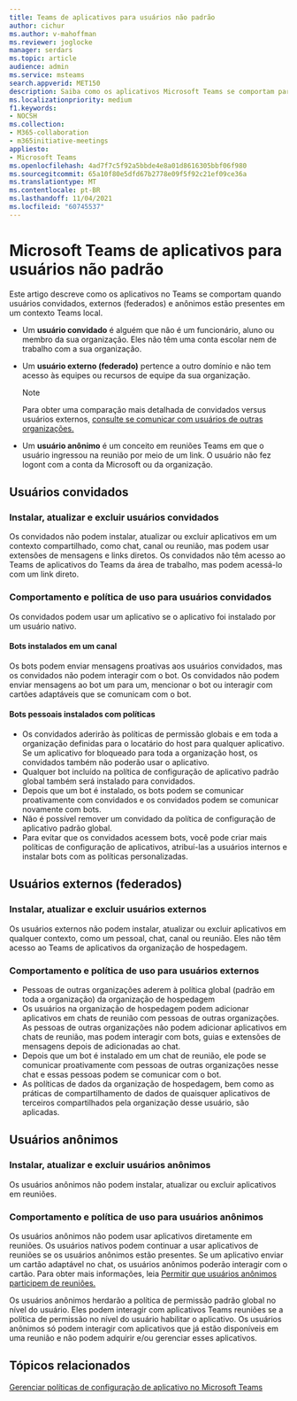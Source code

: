 ```yaml
---
title: Teams de aplicativos para usuários não padrão
author: cichur
ms.author: v-mahoffman
ms.reviewer: joglocke
manager: serdars
ms.topic: article
audience: admin
ms.service: msteams
search.appverid: MET150
description: Saiba como os aplicativos Microsoft Teams se comportam para usuários não padrão.
ms.localizationpriority: medium
f1.keywords:
- NOCSH
ms.collection:
- M365-collaboration
- m365initiative-meetings
appliesto:
- Microsoft Teams
ms.openlocfilehash: 4ad7f7c5f92a5bbde4e8a01d8616305bbf06f980
ms.sourcegitcommit: 65a10f80e5dfd67b2778e09f5f92c21ef09ce36a
ms.translationtype: MT
ms.contentlocale: pt-BR
ms.lasthandoff: 11/04/2021
ms.locfileid: "60745537"
---
```

# <a name="microsoft-teams-apps-behavior-for-non-standard-users"></a>Microsoft Teams de aplicativos para usuários não padrão

Este artigo descreve como os aplicativos no Teams se comportam quando usuários convidados, externos (federados) e anônimos estão presentes em um contexto Teams local.

- Um **usuário convidado** é alguém que não é um funcionário, aluno ou membro da sua organização. Eles não têm uma conta escolar nem de trabalho com a sua organização.

- Um **usuário externo (federado)** pertence a outro domínio e não tem acesso às equipes ou recursos de equipe da sua organização.

  > [!Note]
  > Para obter uma comparação mais detalhada de convidados versus usuários externos, [consulte se comunicar com usuários de outras organizações.](./communicate-with-users-from-other-organizations.md)

- Um **usuário anônimo** é um conceito em reuniões Teams em que o usuário ingressou na reunião por meio de um link. O usuário não fez logont com a conta da Microsoft ou da organização.

## <a name="guest-users"></a>Usuários convidados

### <a name="install-update-and-delete-for-guest-users"></a>Instalar, atualizar e excluir usuários convidados

Os convidados não podem instalar, atualizar ou excluir aplicativos em um contexto compartilhado, como chat, canal ou reunião, mas podem usar extensões de mensagens e links diretos. Os convidados não têm acesso ao Teams de aplicativos do Teams da área de trabalho, mas podem acessá-lo com um link direto.

### <a name="usage-behavior-and-policy-for-guest-users"></a>Comportamento e política de uso para usuários convidados

Os convidados podem usar um aplicativo se o aplicativo foi instalado por um usuário nativo.

#### <a name="bots-installed-to-a-channel"></a>Bots instalados em um canal

Os bots podem enviar mensagens proativas aos usuários convidados, mas os convidados não podem interagir com o bot. Os convidados não podem enviar mensagens ao bot um para um, mencionar o bot ou interagir com cartões adaptáveis que se comunicam com o bot.

#### <a name="personal-bots-installed-with-policies"></a>Bots pessoais instalados com políticas

- Os convidados aderirão às políticas de permissão globais e em toda a organização definidas para o locatário do host para qualquer aplicativo. Se um aplicativo for bloqueado para toda a organização host, os convidados também não poderão usar o aplicativo.
- Qualquer bot incluído na política de configuração de aplicativo padrão global também será instalado para convidados.
- Depois que um bot é instalado, os bots podem se comunicar proativamente com convidados e os convidados podem se comunicar novamente com bots.
- Não é possível remover um convidado da política de configuração de aplicativo padrão global.
- Para evitar que os convidados acessem bots, você pode criar mais políticas de configuração de aplicativos, atribuí-las a usuários internos e instalar bots com as políticas personalizadas.

## <a name="external-federated-users"></a>Usuários externos (federados)

### <a name="install-update-and-delete-for-external-users"></a>Instalar, atualizar e excluir usuários externos

Os usuários externos não podem instalar, atualizar ou excluir aplicativos em qualquer contexto, como um pessoal, chat, canal ou reunião. Eles não têm acesso ao Teams de aplicativos da organização de hospedagem.

### <a name="usage-behavior-and-policy-for-external-users"></a>Comportamento e política de uso para usuários externos

- Pessoas de outras organizações aderem à política global (padrão em toda a organização) da organização de hospedagem
- Os usuários na organização de hospedagem podem adicionar aplicativos em chats de reunião com pessoas de outras organizações. As pessoas de outras organizações não podem adicionar aplicativos em chats de reunião, mas podem interagir com bots, guias e extensões de mensagens depois de adicionadas ao chat.
- Depois que um bot é instalado em um chat de reunião, ele pode se comunicar proativamente com pessoas de outras organizações nesse chat e essas pessoas podem se comunicar com o bot.
- As políticas de dados da organização de hospedagem, bem como as práticas de compartilhamento de dados de quaisquer aplicativos de terceiros compartilhados pela organização desse usuário, são aplicadas.

## <a name="anonymous-users"></a>Usuários anônimos

### <a name="install-update-and-delete-for-anonymous-users"></a>Instalar, atualizar e excluir usuários anônimos

Os usuários anônimos não podem instalar, atualizar ou excluir aplicativos em reuniões.

### <a name="usage-behavior-and-policy-for-anonymous-users"></a>Comportamento e política de uso para usuários anônimos

Os usuários anônimos não podem usar aplicativos diretamente em reuniões. Os usuários nativos podem continuar a usar aplicativos de reuniões se os usuários anônimos estão presentes. Se um aplicativo enviar um cartão adaptável no chat, os usuários anônimos poderão interagir com o cartão. Para obter mais informações, leia [Permitir que usuários anônimos participem de reuniões.](meeting-settings-in-teams.md#allow-anonymous-users-to-join-meetings)

Os usuários anônimos herdarão a política de permissão padrão global no nível do usuário. Eles podem interagir com aplicativos Teams reuniões se a política de permissão no nível do usuário habilitar o aplicativo. Os usuários anônimos só podem interagir com aplicativos que já estão disponíveis em uma reunião e não podem adquirir e/ou gerenciar esses aplicativos.

## <a name="related-topics"></a>Tópicos relacionados

[Gerenciar políticas de configuração de aplicativo no Microsoft Teams](teams-app-setup-policies.md)
